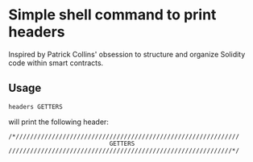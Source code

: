 # Simple shell command to print headers
Inspired by Patrick Collins' obsession to structure and organize Solidity code within smart contracts.

## Usage

```shell
headers GETTERS
```

will print the following header:
```
/*//////////////////////////////////////////////////////////////
                            GETTERS
//////////////////////////////////////////////////////////////*/
```
